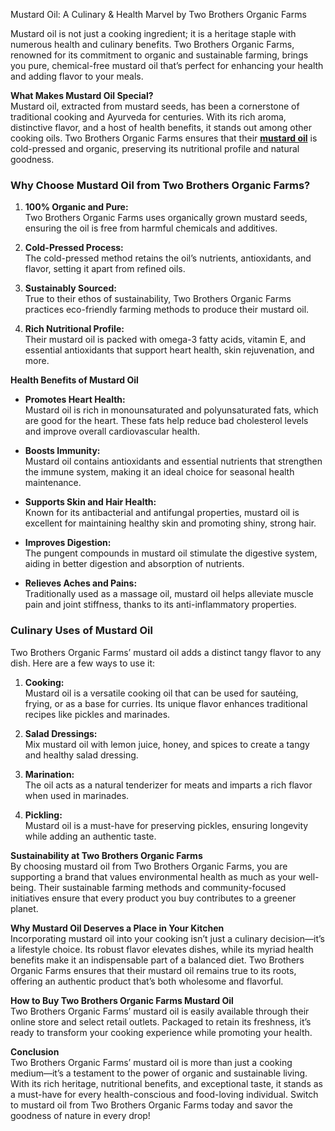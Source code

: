 Mustard Oil: A Culinary & Health Marvel by Two Brothers Organic Farms



<p>Mustard oil is not just a cooking ingredient; it is a heritage staple with numerous health and culinary benefits. Two Brothers Organic Farms, renowned for its commitment to organic and sustainable farming, brings you pure, chemical-free mustard oil that&rsquo;s perfect for enhancing your health and adding flavor to your meals.</p>
<p><strong>What Makes Mustard Oil Special?</strong><br>Mustard oil, extracted from mustard seeds, has been a cornerstone of traditional cooking and Ayurveda for centuries. With its rich aroma, distinctive flavor, and a host of health benefits, it stands out among other cooking oils. Two Brothers Organic Farms ensures that their <a href="https://twobrothersindiashop.com/products/black-mustard-oil"><strong>mustard oil</strong></a> is cold-pressed and organic, preserving its nutritional profile and natural goodness.</p>
<h3><strong>Why Choose Mustard Oil from Two Brothers Organic Farms?</strong></h3>
<ol>
<li>
<p><strong>100% Organic and Pure:</strong><br>Two Brothers Organic Farms uses organically grown mustard seeds, ensuring the oil is free from harmful chemicals and additives.</p>
</li>
<li>
<p><strong>Cold-Pressed Process:</strong><br>The cold-pressed method retains the oil&rsquo;s nutrients, antioxidants, and flavor, setting it apart from refined oils.</p>
</li>
<li>
<p><strong>Sustainably Sourced:</strong><br>True to their ethos of sustainability, Two Brothers Organic Farms practices eco-friendly farming methods to produce their mustard oil.</p>
</li>
<li>
<p><strong>Rich Nutritional Profile:</strong><br>Their mustard oil is packed with omega-3 fatty acids, vitamin E, and essential antioxidants that support heart health, skin rejuvenation, and more.</p>
</li>
</ol>
<p><strong>Health Benefits of Mustard Oil</strong></p>
<ul>
<li>
<p><strong>Promotes Heart Health:</strong><br>Mustard oil is rich in monounsaturated and polyunsaturated fats, which are good for the heart. These fats help reduce bad cholesterol levels and improve overall cardiovascular health.</p>
</li>
<li>
<p><strong>Boosts Immunity:</strong><br>Mustard oil contains antioxidants and essential nutrients that strengthen the immune system, making it an ideal choice for seasonal health maintenance.</p>
</li>
<li>
<p><strong>Supports Skin and Hair Health:</strong><br>Known for its antibacterial and antifungal properties, mustard oil is excellent for maintaining healthy skin and promoting shiny, strong hair.</p>
</li>
<li>
<p><strong>Improves Digestion:</strong><br>The pungent compounds in mustard oil stimulate the digestive system, aiding in better digestion and absorption of nutrients.</p>
</li>
<li>
<p><strong>Relieves Aches and Pains:</strong><br>Traditionally used as a massage oil, mustard oil helps alleviate muscle pain and joint stiffness, thanks to its anti-inflammatory properties.</p>
</li>
</ul>
<h3><strong>Culinary Uses of Mustard Oil</strong></h3>
<p>Two Brothers Organic Farms&rsquo; mustard oil adds a distinct tangy flavor to any dish. Here are a few ways to use it:</p>
<ol>
<li>
<p><strong>Cooking:</strong><br>Mustard oil is a versatile cooking oil that can be used for saut&eacute;ing, frying, or as a base for curries. Its unique flavor enhances traditional recipes like pickles and marinades.</p>
</li>
<li>
<p><strong>Salad Dressings:</strong><br>Mix mustard oil with lemon juice, honey, and spices to create a tangy and healthy salad dressing.</p>
</li>
<li>
<p><strong>Marination:</strong><br>The oil acts as a natural tenderizer for meats and imparts a rich flavor when used in marinades.</p>
</li>
<li>
<p><strong>Pickling:</strong><br>Mustard oil is a must-have for preserving pickles, ensuring longevity while adding an authentic taste.</p>
</li>
</ol>
<p><strong>Sustainability at Two Brothers Organic Farms</strong><br>By choosing mustard oil from Two Brothers Organic Farms, you are supporting a brand that values environmental health as much as your well-being. Their sustainable farming methods and community-focused initiatives ensure that every product you buy contributes to a greener planet.</p>
<p><strong>Why Mustard Oil Deserves a Place in Your Kitchen</strong><br>Incorporating mustard oil into your cooking isn&rsquo;t just a culinary decision&mdash;it&rsquo;s a lifestyle choice. Its robust flavor elevates dishes, while its myriad health benefits make it an indispensable part of a balanced diet. Two Brothers Organic Farms ensures that their mustard oil remains true to its roots, offering an authentic product that&rsquo;s both wholesome and flavorful.</p>
<p><strong>How to Buy Two Brothers Organic Farms Mustard Oil</strong><br>Two Brothers Organic Farms&rsquo; mustard oil is easily available through their online store and select retail outlets. Packaged to retain its freshness, it&rsquo;s ready to transform your cooking experience while promoting your health.</p>
<p><strong>Conclusion</strong><br>Two Brothers Organic Farms&rsquo; mustard oil is more than just a cooking medium&mdash;it&rsquo;s a testament to the power of organic and sustainable living. With its rich heritage, nutritional benefits, and exceptional taste, it stands as a must-have for every health-conscious and food-loving individual. Switch to mustard oil from Two Brothers Organic Farms today and savor the goodness of nature in every drop!</p>
